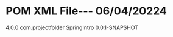 <h1>POM XML File--- 06/04/20224</h1>
<p>
  <?xml version="1.0" encoding="UTF-8"?>
  <project xmlns="http://maven.apache.org/POM/4.0.0"
           xmlns:xsi="http://www.w3.org/2001/XMLSchema-instance"
           xsi:schemaLocation="http://maven.apache.org/POM/4.0.0 
                             http://maven.apache.org/xsd/maven-4.0.0.xsd">
    <modelVersion>4.0.0</modelVersion>
    <groupId>com.projectfolder</groupId>
    <artifactId>SpringIntro</artifactId>
    <version>0.0.1-SNAPSHOT</version>
  </project>
</p>
